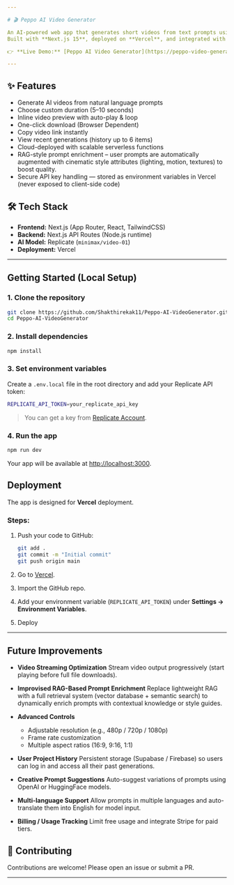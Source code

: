 ```yaml
---

# 🎬 Peppo AI Video Generator

An AI-powered web app that generates short videos from text prompts using [Replicate](https://replicate.com) models.  
Built with **Next.js 15**, deployed on **Vercel**, and integrated with Replicate’s video generation API.

👉 **Live Demo:** [Peppo AI Video Generator](https://peppo-video-generator.vercel.app)

---
```


## ✨ Features
- Generate AI videos from natural language prompts
- Choose custom duration (5–10 seconds)
- Inline video preview with auto-play & loop
- One-click download (Browser Dependent)
- Copy video link instantly
- View recent generations (history up to 6 items)
- Cloud-deployed with scalable serverless functions
- RAG-style prompt enrichment – user prompts are automatically augmented with cinematic style attributes (lighting, motion, textures) to boost quality.
- Secure API key handling — stored as environment variables in Vercel (never exposed to client-side code)



## 🛠 Tech Stack
- **Frontend:** Next.js (App Router, React, TailwindCSS)
- **Backend:** Next.js API Routes (Node.js runtime)
- **AI Model:** Replicate (`minimax/video-01`)
- **Deployment:** Vercel


---


## Getting Started (Local Setup)

### 1. Clone the repository
```bash
git clone https://github.com/Shakthirekak11/Peppo-AI-VideoGenerator.git
cd Peppo-AI-VideoGenerator
````

### 2. Install dependencies

```bash
npm install
```

### 3. Set environment variables

Create a `.env.local` file in the root directory and add your Replicate API token:

```bash
REPLICATE_API_TOKEN=your_replicate_api_key
```

> You can get a key from [Replicate Account](https://replicate.com/account).

### 4. Run the app

```bash
npm run dev
```

Your app will be available at [http://localhost:3000](http://localhost:3000).



## Deployment

The app is designed for **Vercel** deployment.

### Steps:

1. Push your code to GitHub:

   ```bash
   git add .
   git commit -m "Initial commit"
   git push origin main
   ```
2. Go to [Vercel](https://vercel.com).
3. Import the GitHub repo.
4. Add your environment variable (`REPLICATE_API_TOKEN`) under **Settings → Environment Variables**.
5. Deploy 

---

## Future Improvements

* **Video Streaming Optimization**
  Stream video output progressively (start playing before full file downloads).

* **Improvised RAG-Based Prompt Enrichment**
  Replace lightweight RAG with a full retrieval system (vector database + semantic search) to dynamically enrich prompts with contextual knowledge or style guides.

* **Advanced Controls**

  * Adjustable resolution (e.g., 480p / 720p / 1080p)
  * Frame rate customization
  * Multiple aspect ratios (16:9, 9:16, 1:1)

* **User Project History**
  Persistent storage (Supabase / Firebase) so users can log in and access all their past generations.

* **Creative Prompt Suggestions**
  Auto-suggest variations of prompts using OpenAI or HuggingFace models.

* **Multi-language Support**
  Allow prompts in multiple languages and auto-translate them into English for model input.

* **Billing / Usage Tracking**
  Limit free usage and integrate Stripe for paid tiers.



## 🤝 Contributing

Contributions are welcome! Please open an issue or submit a PR.

---

